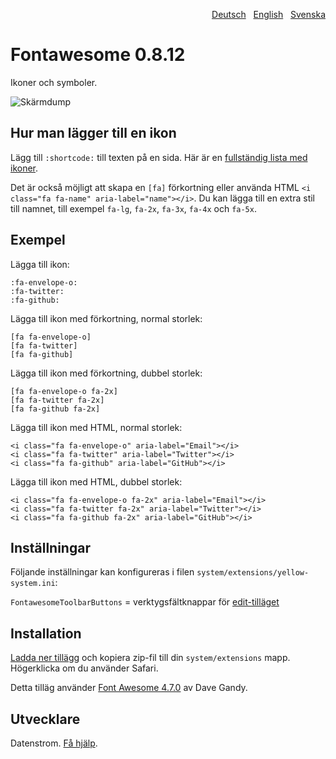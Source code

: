 <p align="right"><a href="README-de.md">Deutsch</a> &nbsp; <a href="README.md">English</a> &nbsp; <a href="README-sv.md">Svenska</a></p>

# Fontawesome 0.8.12

Ikoner och symboler.

![Skärmdump](fontawesome-screenshot.jpg?raw=true)

## Hur man lägger till en ikon

Lägg till `:shortcode:` till texten på en sida. Här är en [fullständig lista med ikoner](https://fontawesome.com/icons).

Det är också möjligt att skapa en `[fa]` förkortning eller använda HTML `<i class="fa fa-name" aria-label="name"></i>`. Du kan lägga till en extra stil till namnet, till exempel `fa-lg`, `fa-2x`, `fa-3x`, `fa-4x` och `fa-5x`.

## Exempel

Lägga till ikon:

    :fa-envelope-o:
    :fa-twitter:
    :fa-github:

Lägga till ikon med förkortning, normal storlek:

    [fa fa-envelope-o]
    [fa fa-twitter]
    [fa fa-github]
    
Lägga till ikon med förkortning, dubbel storlek:

    [fa fa-envelope-o fa-2x]
    [fa fa-twitter fa-2x]
    [fa fa-github fa-2x]

Lägga till ikon med HTML, normal storlek:

    <i class="fa fa-envelope-o" aria-label="Email"></i>
    <i class="fa fa-twitter" aria-label="Twitter"></i>
    <i class="fa fa-github" aria-label="GitHub"></i>

Lägga till ikon med HTML, dubbel storlek:

    <i class="fa fa-envelope-o fa-2x" aria-label="Email"></i>
    <i class="fa fa-twitter fa-2x" aria-label="Twitter"></i>
    <i class="fa fa-github fa-2x" aria-label="GitHub"></i>

## Inställningar

Följande inställningar kan konfigureras i filen `system/extensions/yellow-system.ini`:

`FontawesomeToolbarButtons` = verktygsfältknappar för [edit-tilläget](https://github.com/datenstrom/yellow-extensions/tree/master/source/edit/README-sv.md)  

## Installation

[Ladda ner tillägg](https://github.com/datenstrom/yellow-extensions/raw/master/zip/fontawesome.zip) och kopiera zip-fil till din `system/extensions` mapp. Högerklicka om du använder Safari.

Detta tilläg använder [Font Awesome 4.7.0](https://github.com/FortAwesome/Font-Awesome) av Dave Gandy.

## Utvecklare

Datenstrom. [Få hjälp](https://datenstrom.se/sv/yellow/help/).
